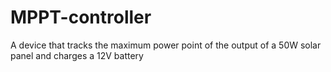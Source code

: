 # MPPT-controller
 A device that tracks the maximum power point of the output of a 50W solar panel and charges a 12V battery
